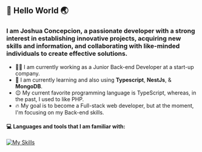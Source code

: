 ## 👋 Hello World 🌏

### I am Joshua Concepcion, a passionate developer with a strong interest in establishing innovative projects, acquiring new skills and information, and collaborating with like-minded individuals to create effective solutions.

* 👨‍💻 I am currently working as a Junior Back-end Developer at a start-up company.
* 📖 I am currently learning and also using **Typescript**, **NestJs**, & **MongoDB**.
* 😉 My current favorite programming language is TypeScript, whereas, in the past, I used to like PHP.
* 🔥 My goal is to become a Full-stack web developer, but at the moment, I'm focusing on my Back-end skills.

#### 💻 Languages and tools that I am familiar with:


[![My Skills](https://skillicons.dev/icons?i=php,mysql,laravel,nestjs,nodejs,github,vscode,html,css,ts,js,postman,git,mongodb)](https://skillicons.dev)
